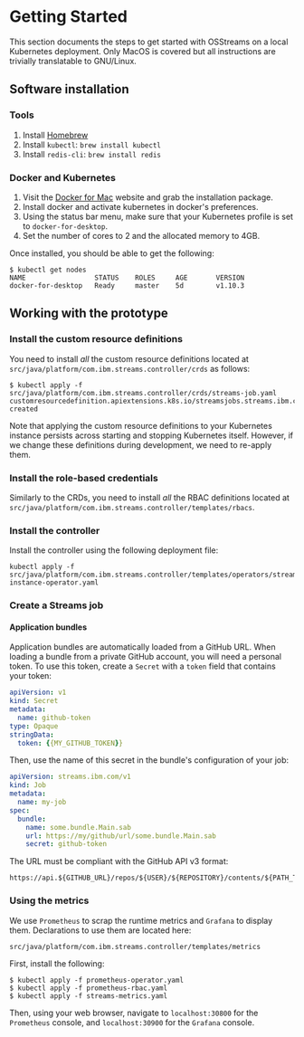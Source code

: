 # Getting Started

This section documents the steps to get started with OSStreams on a local
Kubernetes deployment. Only MacOS is covered but all instructions are trivially
translatable to GNU/Linux.

## Software installation

### Tools

1. Install [Homebrew](https://brew.sh)
2. Install `kubectl`: `brew install kubectl`
3. Install `redis-cli`: `brew install redis`

### Docker and Kubernetes

1. Visit the [Docker for Mac](https://www.docker.com/docker-mac) website and grab the installation package.
2. Install docker and activate kubernetes in docker's preferences.
3. Using the status bar menu, make sure that your Kubernetes profile is set to `docker-for-desktop`.
4. Set the number of cores to 2 and the allocated memory to 4GB.

Once installed, you should be able to get the following:
```
$ kubectl get nodes
NAME                 STATUS    ROLES     AGE       VERSION
docker-for-desktop   Ready     master    5d        v1.10.3
```
## Working with the prototype

### Install the custom resource definitions

You need to install _all_ the custom resource definitions located at
`src/java/platform/com.ibm.streams.controller/crds` as follows:
```
$ kubectl apply -f src/java/platform/com.ibm.streams.controller/crds/streams-job.yaml
customresourcedefinition.apiextensions.k8s.io/streamsjobs.streams.ibm.com created
```
Note that applying the custom resource definitions to your Kubernetes instance
persists across starting and stopping Kubernetes itself. However, if we change
these definitions during development, we need to re-apply them.

### Install the role-based credentials

Similarly to the CRDs, you need to install _all_ the RBAC definitions located at
`src/java/platform/com.ibm.streams.controller/templates/rbacs`.

### Install the controller

Install the controller using the following deployment file:
```
kubectl apply -f src/java/platform/com.ibm.streams.controller/templates/operators/streams-instance-operator.yaml
```
### Create a Streams job

#### Application bundles

Application bundles are automatically loaded from a GitHub URL. When loading a
bundle from a private GitHub account, you will need a personal token. To use
this token, create a `Secret` with a `token` field that contains your token:
```yaml
apiVersion: v1
kind: Secret
metadata:
  name: github-token
type: Opaque
stringData:
  token: {{MY_GITHUB_TOKEN}}
```
Then, use the name of this secret in the bundle's configuration of your job:
```yaml
apiVersion: streams.ibm.com/v1
kind: Job
metadata:
  name: my-job
spec:
  bundle:
    name: some.bundle.Main.sab
    url: https://my/github/url/some.bundle.Main.sab
    secret: github-token
```
The URL must be compliant with the GitHub API v3 format:
```
https://api.${GITHUB_URL}/repos/${USER}/${REPOSITORY}/contents/${PATH_TO_BUNDLE}.sab
```
### Using the metrics

We use `Prometheus` to scrap the runtime metrics and `Grafana` to display them.
Declarations to use them are located here:
```
src/java/platform/com.ibm.streams.controller/templates/metrics
```
First, install the following:
```
$ kubectl apply -f prometheus-operator.yaml
$ kubectl apply -f prometheus-rbac.yaml
$ kubectl apply -f streams-metrics.yaml
```
Then, using your web browser, navigate to `localhost:30800` for the `Prometheus`
console, and `localhost:30900` for the `Grafana` console.